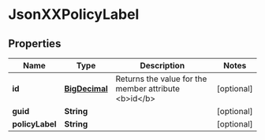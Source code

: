 
# JsonXXPolicyLabel

## Properties
Name | Type | Description | Notes
------------ | ------------- | ------------- | -------------
**id** | [**BigDecimal**](BigDecimal.md) | Returns the value for the member attribute &lt;b&gt;id&lt;/b&gt; |  [optional]
**guid** | **String** |  |  [optional]
**policyLabel** | **String** |  |  [optional]



